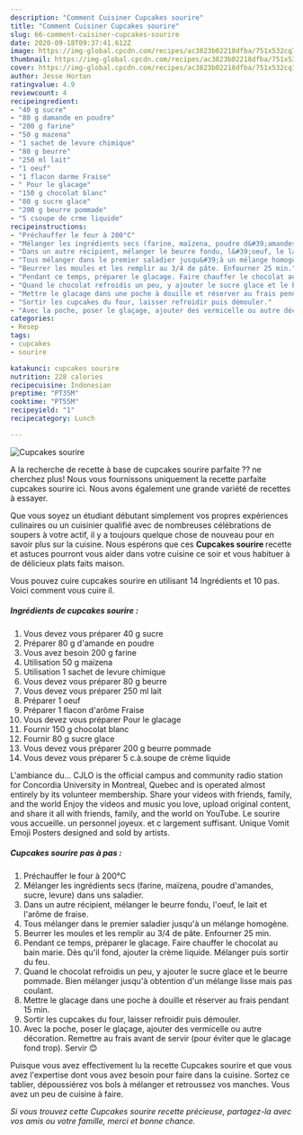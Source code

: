 ```yaml
---
description: "Comment Cuisiner Cupcakes sourire"
title: "Comment Cuisiner Cupcakes sourire"
slug: 66-comment-cuisiner-cupcakes-sourire
date: 2020-09-18T09:37:41.612Z
image: https://img-global.cpcdn.com/recipes/ac3823b02218dfba/751x532cq70/cupcakes-sourire-photo-principale-de-la-recette.jpg
thumbnail: https://img-global.cpcdn.com/recipes/ac3823b02218dfba/751x532cq70/cupcakes-sourire-photo-principale-de-la-recette.jpg
cover: https://img-global.cpcdn.com/recipes/ac3823b02218dfba/751x532cq70/cupcakes-sourire-photo-principale-de-la-recette.jpg
author: Jesse Horton
ratingvalue: 4.9
reviewcount: 4
recipeingredient:
- "40 g sucre"
- "80 g damande en poudre"
- "200 g farine"
- "50 g mazena"
- "1 sachet de levure chimique"
- "80 g beurre"
- "250 ml lait"
- "1 oeuf"
- "1 flacon darme Fraise"
- " Pour le glacage"
- "150 g chocolat blanc"
- "80 g sucre glace"
- "200 g beurre pommade"
- "5 csoupe de crme liquide"
recipeinstructions:
- "Préchauffer le four à 200°C"
- "Mélanger les ingrédients secs (farine, maïzena, poudre d&#39;amandes, sucre, levure) dans uns saladier."
- "Dans un autre récipient, mélanger le beurre fondu, l&#39;oeuf, le lait et l&#39;arôme de fraise."
- "Tous mélanger dans le premier saladier jusqu&#39;à un mélange homogène."
- "Beurrer les moules et les remplir au 3/4 de pâte. Enfourner 25 min."
- "Pendant ce temps, préparer le glacage. Faire chauffer le chocolat au bain marie. Dès qu&#39;il fond, ajouter la crème liquide. Mélanger puis sortir du feu."
- "Quand le chocolat refroidis un peu, y ajouter le sucre glace et le beurre pommade. Bien mélanger jusqu&#39;à obtention d&#39;un mélange lisse mais pas coulant."
- "Mettre le glacage dans une poche à douille et réserver au frais pendant 15 min."
- "Sortir les cupcakes du four, laisser refroidir puis démouler."
- "Avec la poche, poser le glaçage, ajouter des vermicelle ou autre décoration. Remettre au frais avant de servir (pour éviter que le glacage fond trop). Servir 😊"
categories:
- Resep
tags:
- cupcakes
- sourire

katakunci: cupcakes sourire 
nutrition: 228 calories
recipecuisine: Indonesian
preptime: "PT35M"
cooktime: "PT55M"
recipeyield: "1"
recipecategory: Lunch

---
```



![Cupcakes sourire](https://img-global.cpcdn.com/recipes/ac3823b02218dfba/751x532cq70/cupcakes-sourire-photo-principale-de-la-recette.jpg)

A la recherche de recette à base de cupcakes sourire parfaite ?? ne cherchez plus! Nous vous fournissons uniquement la recette parfaite cupcakes sourire ici. Nous avons également une grande variété de recettes à essayer.

Que vous soyez un étudiant débutant simplement vos propres expériences culinaires ou un cuisinier qualifié avec de nombreuses célébrations de soupers à votre actif, il y a toujours quelque chose de nouveau pour en savoir plus sur la cuisine. Nous espérons que ces <strong> Cupcakes sourire </strong> recette et astuces pourront vous aider dans votre cuisine ce soir et vous habituer à de délicieux plats faits maison.

<!--inarticleads1-->

Vous pouvez cuire cupcakes sourire en utilisant 14 Ingrédients et 10 pas. Voici comment vous cuire il.

##### Ingrédients de cupcakes sourire :

1. Vous devez vous préparer 40 g sucre
1. Préparer 80 g d&#39;amande en poudre
1. Vous avez besoin 200 g farine
1. Utilisation 50 g maïzena
1. Utilisation 1 sachet de levure chimique
1. Vous devez vous préparer 80 g beurre
1. Vous devez vous préparer 250 ml lait
1. Préparer 1 oeuf
1. Préparer 1 flacon d&#39;arôme Fraise
1. Vous devez vous préparer  Pour le glacage
1. Fournir 150 g chocolat blanc
1. Fournir 80 g sucre glace
1. Vous devez vous préparer 200 g beurre pommade
1. Vous devez vous préparer 5 c.à.soupe de crème liquide


L&#39;ambiance du… CJLO is the official campus and community radio station for Concordia University in Montreal, Quebec and is operated almost entirely by its volunteer membership. Share your videos with friends, family, and the world Enjoy the videos and music you love, upload original content, and share it all with friends, family, and the world on YouTube. Le sourire vous accueille. un personnel joyeux. et c largement suffisant. Unique Vomit Emoji Posters designed and sold by artists. 

<!--inarticleads2-->

##### Cupcakes sourire pas à pas :

1. Préchauffer le four à 200°C
1. Mélanger les ingrédients secs (farine, maïzena, poudre d&#39;amandes, sucre, levure) dans uns saladier.
1. Dans un autre récipient, mélanger le beurre fondu, l&#39;oeuf, le lait et l&#39;arôme de fraise.
1. Tous mélanger dans le premier saladier jusqu&#39;à un mélange homogène.
1. Beurrer les moules et les remplir au 3/4 de pâte. Enfourner 25 min.
1. Pendant ce temps, préparer le glacage. Faire chauffer le chocolat au bain marie. Dès qu&#39;il fond, ajouter la crème liquide. Mélanger puis sortir du feu.
1. Quand le chocolat refroidis un peu, y ajouter le sucre glace et le beurre pommade. Bien mélanger jusqu&#39;à obtention d&#39;un mélange lisse mais pas coulant.
1. Mettre le glacage dans une poche à douille et réserver au frais pendant 15 min.
1. Sortir les cupcakes du four, laisser refroidir puis démouler.
1. Avec la poche, poser le glaçage, ajouter des vermicelle ou autre décoration. Remettre au frais avant de servir (pour éviter que le glacage fond trop). Servir 😊




<!--inarticleads1-->

<p>
Puisque vous avez effectivement lu la recette Cupcakes sourire et que vous avez l'expertise dont vous avez besoin pour faire dans la cuisine. Sortez ce tablier, dépoussiérez vos bols à mélanger et retroussez vos manches. Vous avez un peu de cuisine à faire.
</p>

<p>
<i>Si vous trouvez cette Cupcakes sourire recette précieuse, partagez-la avec vos amis ou votre famille, merci et bonne chance.</i>
</p>
